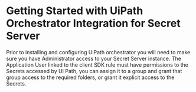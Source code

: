[title]: # (Getting Started)
[tags]: # (introduction)
[priority]: # (100)
# Getting Started with UiPath Orchestrator Integration for Secret Server

Prior to installing and configuring UiPath orchestrator you will need to make sure you have Administrator access to your Secret Server instance. The Application User linked to the client SDK rule must have permissions to the Secrets accessed by UI Path, you can assign it to a group and grant that group access to the required folders, or grant it explicit access to the Secrets.